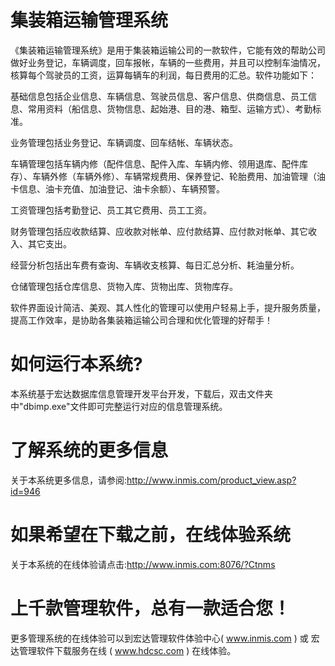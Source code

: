 # 集装箱运输管理系统

《集装箱运输管理系统》是用于集装箱运输公司的一款软件，它能有效的帮助公司做好业务登记，车辆调度，回车报帐，车辆的一些费用，并且可以控制车油情况，核算每个驾驶员的工资，运算每辆车的利润，每日费用的汇总。软件功能如下：

基础信息包括企业信息、车辆信息、驾驶员信息、客户信息、供商信息、员工信息、常用资料（船信息、货物信息、起始港、目的港、箱型、运输方式）、考勤标准。

业务管理包括业务登记、车辆调度、回车结帐、车辆状态。

车辆管理包括车辆内修（配件信息、配件入库、车辆内修、领用退库、配件库存）、车辆外修（车辆外修）、车辆常规费用、保养登记、轮胎费用、加油管理（油卡信息、油卡充值、加油登记、油卡余额）、车辆预警。

工资管理包括考勤登记、员工其它费用、员工工资。

财务管理包括应收款结算、应收款对帐单、应付款结算、应付款对帐单、其它收入、其它支出。

经营分析包括出车费有查询、车辆收支核算、每日汇总分析、耗油量分析。

仓储管理包括仓库信息、货物入库、货物出库、货物库存。

软件界面设计简洁、美观、其人性化的管理可以使用户轻易上手，提升服务质量，提高工作效率，是协助各集装箱运输公司合理和优化管理的好帮手！

# 如何运行本系统?

本系统基于宏达数据库信息管理开发平台开发，下载后，双击文件夹中"dbimp.exe"文件即可完整运行对应的信息管理系统。

# 了解系统的更多信息

关于本系统更多信息，请参阅:http://www.inmis.com/product_view.asp?id=946

# 如果希望在下载之前，在线体验系统

关于本系统的在线体验请点击:http://www.inmis.com:8076/?Ctnms

# 上千款管理软件，总有一款适合您！

更多管理系统的在线体验可以到宏达管理软件体验中心( www.inmis.com ) 或 宏达管理软件下载服务在线 ( www.hdcsc.com ) 在线体验。

